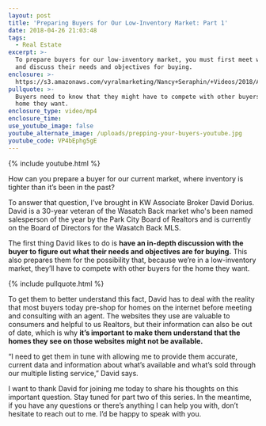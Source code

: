 ```yaml
---
layout: post
title: 'Preparing Buyers for Our Low-Inventory Market: Part 1'
date: 2018-04-26 21:03:48
tags:
  - Real Estate
excerpt: >-
  To prepare buyers for our low-inventory market, you must first meet with them
  and discuss their needs and objectives for buying.
enclosure: >-
  https://s3.amazonaws.com/vyralmarketing/Nancy+Seraphin/+Videos/2018/April/Park+City+Real+Estate+Careers-+Preparing+Buyers+for+Our+Low-Inventory+Market-+Part+1.mp4
pullquote: >-
  Buyers need to know that they might have to compete with other buyers for the
  home they want.
enclosure_type: video/mp4
enclosure_time:
use_youtube_image: false
youtube_alternate_image: /uploads/prepping-your-buyers-youtube.jpg
youtube_code: VP4bEphg5gE
---
```


{% include youtube.html %}

How can you prepare a buyer for our current market, where inventory is tighter than it’s been in the past?

To answer that question, I’ve brought in KW Associate Broker David Dorius. David is a 30-year veteran of the Wasatch Back market who's been named salesperson of the year by the Park City Board of Realtors and is currently on the Board of Directors for the Wasatch Back MLS.

The first thing David likes to do is **have an in-depth discussion with the buyer to figure out what their needs and objectives are for buying.** This also prepares them for the possibility that, because we’re in a low-inventory market, they’ll have to compete with other buyers for the home they want.

{% include pullquote.html %}

To get them to better understand this fact, David has to deal with the reality that most buyers today pre-shop for homes on the internet before meeting and consulting with an agent. The websites they use are valuable to consumers and helpful to us Realtors, but their information can also be out of date, which is why **it’s important to make them understand that the homes they see on those websites might not be available.**

“I need to get them in tune with allowing me to provide them accurate, current data and information about what’s available and what’s sold through our multiple listing service,” David says.

I want to thank David for joining me today to share his thoughts on this important question. Stay tuned for part two of this series. In the meantime, if you have any questions or there’s anything I can help you with, don’t hesitate to reach out to me. I’d be happy to speak with you.